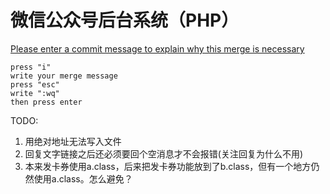 # 微信公众号后台系统（PHP）



[Please enter a commit message to explain why this merge is necessary](http://stackoverflow.com/questions/19085807/please-enter-a-commit-message-to-explain-why-this-merge-is-necessary-especially)  

    press "i"
    write your merge message
    press "esc"
    write ":wq"
    then press enter

TODO:
1. 用绝对地址无法写入文件
2. 回复文字链接之后还必须要回个空消息才不会报错(关注回复为什么不用)
3. 本来发卡券使用a.class，后来把发卡券功能放到了b.class，但有一个地方仍然使用a.class。怎么避免？